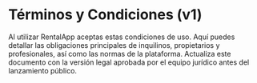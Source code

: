 # Términos y Condiciones (v1)

Al utilizar RentalApp aceptas estas condiciones de uso. Aquí puedes detallar las obligaciones principales de inquilinos, propietarios y profesionales, así como las normas de la plataforma. Actualiza este documento con la versión legal aprobada por el equipo jurídico antes del lanzamiento público.
